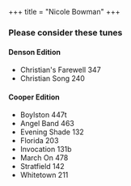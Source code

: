 +++
title = "Nicole Bowman"
+++

### Please consider these tunes

#### Denson Edition
- Christian's Farewell 347
- Christian Song 240

#### Cooper Edition
- Boylston 447t
- Angel Band 463
- Evening Shade 132
- Florida 203
- Invocation 131b
- March On 478
- Stratfield 142
- Whitetown 211
